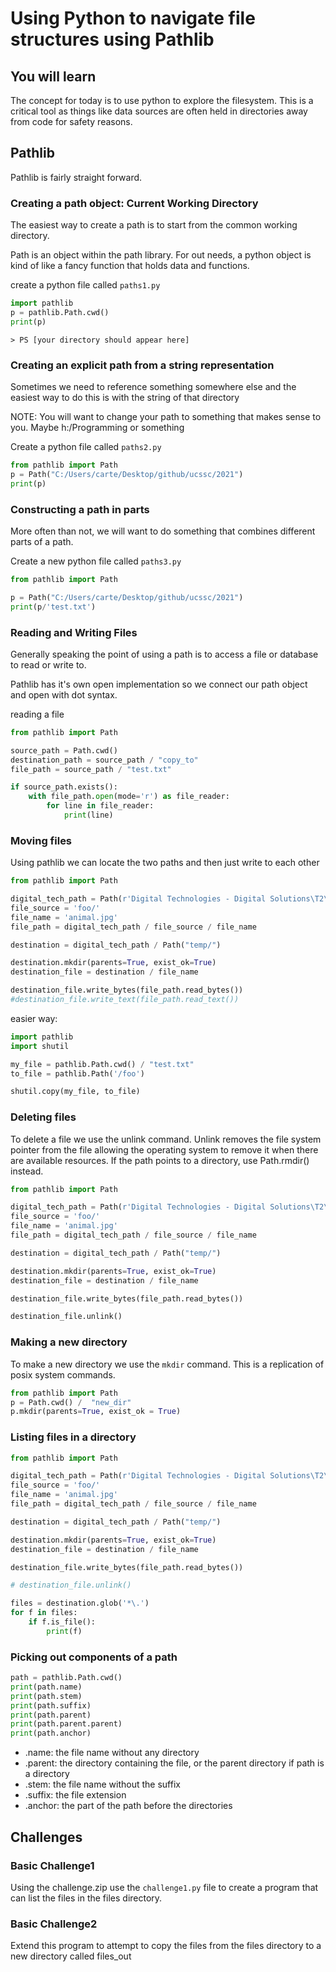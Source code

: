 # Using Python to navigate file structures using Pathlib

## You will learn

The concept for today is to use python to explore the filesystem. This is a critical tool as things like data sources are often held in directories away from code for safety reasons. 

## Pathlib 

Pathlib is fairly straight forward. 

### Creating a path object: Current Working Directory

The easiest way to create a path is to start from the common working directory. 

Path is an object within the path library. For out needs, a python object is kind of like a fancy function that holds data and functions. 

create a python file called `paths1.py`
```python 
import pathlib
p = pathlib.Path.cwd()
print(p)
```
```
> PS [your directory should appear here]
```

### Creating an explicit path from a string representation

Sometimes we need to reference something somewhere else and the easiest way to do this is with the string of that directory

NOTE: You will want to change your path to something that makes sense to you. Maybe h:/Programming or something

Create a python file called `paths2.py`
```python 
from pathlib import Path 
p = Path("C:/Users/carte/Desktop/github/ucssc/2021")
print(p)
```

### Constructing a path in parts

More often than not, we will want to do something that combines different parts of a path. 

Create a new python file called `paths3.py`

```python
from pathlib import Path 

p = Path("C:/Users/carte/Desktop/github/ucssc/2021")
print(p/'test.txt')
```

### Reading and Writing Files

Generally speaking the point of using a path is to access a file or database to read or write to. 

Pathlib has it's own open implementation so we connect our path object and open with dot syntax. 

reading a file
```python
from pathlib import Path

source_path = Path.cwd()
destination_path = source_path / "copy_to"
file_path = source_path / "test.txt"

if source_path.exists():
    with file_path.open(mode='r') as file_reader:
        for line in file_reader:
            print(line)
```

### Moving files

Using pathlib we can locate the two paths and then just write to each other
```python
from pathlib import Path

digital_tech_path = Path(r'Digital Technologies - Digital Solutions\T2\week 11\pathlib\test')
file_source = 'foo/'
file_name = 'animal.jpg'
file_path = digital_tech_path / file_source / file_name

destination = digital_tech_path / Path("temp/")

destination.mkdir(parents=True, exist_ok=True)
destination_file = destination / file_name

destination_file.write_bytes(file_path.read_bytes())
#destination_file.write_text(file_path.read_text())

```

easier way: 

```python
import pathlib
import shutil

my_file = pathlib.Path.cwd() / "test.txt"
to_file = pathlib.Path('/foo')

shutil.copy(my_file, to_file)
```

### Deleting files

To delete a file we use the unlink command. Unlink removes the file system pointer from the file allowing the operating system to remove it when there are available resources. If the path points to a directory, use Path.rmdir() instead.

```python
from pathlib import Path

digital_tech_path = Path(r'Digital Technologies - Digital Solutions\T2\week 11\pathlib\test')
file_source = 'foo/'
file_name = 'animal.jpg'
file_path = digital_tech_path / file_source / file_name

destination = digital_tech_path / Path("temp/")

destination.mkdir(parents=True, exist_ok=True)
destination_file = destination / file_name

destination_file.write_bytes(file_path.read_bytes())

destination_file.unlink()


```
### Making a new directory
To make a new directory we use the `mkdir` command. This is a replication of posix system commands. 

```python
from pathlib import Path
p = Path.cwd() /  "new_dir"
p.mkdir(parents=True, exist_ok = True)

```

### Listing files in a directory
```python
from pathlib import Path

digital_tech_path = Path(r'Digital Technologies - Digital Solutions\T2\week 11\pathlib\test')
file_source = 'foo/'
file_name = 'animal.jpg'
file_path = digital_tech_path / file_source / file_name

destination = digital_tech_path / Path("temp/")

destination.mkdir(parents=True, exist_ok=True)
destination_file = destination / file_name

destination_file.write_bytes(file_path.read_bytes())

# destination_file.unlink()

files = destination.glob('*\.')
for f in files:
    if f.is_file():
        print(f)
```

### Picking out components of a path
```python
path = pathlib.Path.cwd()
print(path.name)
print(path.stem)
print(path.suffix)
print(path.parent)
print(path.parent.parent)
print(path.anchor)
```


*    .name: the file name without any directory
*    .parent: the directory containing the file, or the parent directory if path is a directory
*    .stem: the file name without the suffix
*    .suffix: the file extension
*    .anchor: the part of the path before the directories


## Challenges

### Basic Challenge1

Using the challenge.zip use the `challenge1.py` file to create a program that can list the files in the files directory. 

### Basic Challenge2

Extend this program to attempt to copy the files from the files directory to a new directory called files_out

